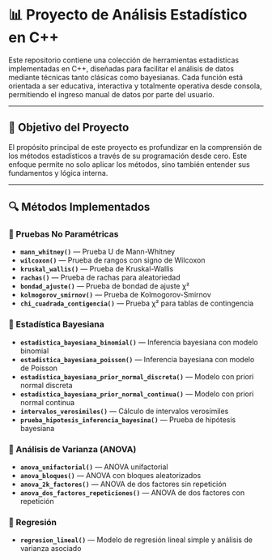 # 📊 Proyecto de Análisis Estadístico en C++

Este repositorio contiene una colección de herramientas estadísticas implementadas en C++, diseñadas para facilitar el análisis de datos mediante técnicas tanto clásicas como bayesianas. Cada función está orientada a ser educativa, interactiva y totalmente operativa desde consola, permitiendo el ingreso manual de datos por parte del usuario.

---

## 🎯 Objetivo del Proyecto

El propósito principal de este proyecto es profundizar en la comprensión de los métodos estadísticos a través de su programación desde cero. Este enfoque permite no solo aplicar los métodos, sino también entender sus fundamentos y lógica interna.

---

## 🔍 Métodos Implementados

### 📌 Pruebas No Paramétricas
- **`mann_whitney()`** — Prueba U de Mann-Whitney
- **`wilcoxon()`** — Prueba de rangos con signo de Wilcoxon
- **`kruskal_wallis()`** — Prueba de Kruskal-Wallis
- **`rachas()`** — Prueba de rachas para aleatoriedad
- **`bondad_ajuste()`** — Prueba de bondad de ajuste χ²
- **`kolmogorov_smirnov()`** — Prueba de Kolmogorov-Smirnov
- **`chi_cuadrada_contigencia()`** — Prueba χ² para tablas de contingencia

### 📌 Estadística Bayesiana
- **`estadistica_bayesiana_binomial()`** — Inferencia bayesiana con modelo binomial
- **`estadistica_bayesiana_poisson()`** — Inferencia bayesiana con modelo de Poisson
- **`estadistica_bayesiana_prior_normal_discreta()`** — Modelo con priori normal discreta
- **`estadistica_bayesiana_prior_normal_continua()`** — Modelo con priori normal continua
- **`intervalos_verosimiles()`** — Cálculo de intervalos verosímiles
- **`prueba_hipotesis_inferencia_bayesina()`** — Prueba de hipótesis bayesiana

### 📌 Análisis de Varianza (ANOVA)
- **`anova_unifactorial()`** — ANOVA unifactorial
- **`anova_bloques()`** — ANOVA con bloques aleatorizados
- **`anova_2k_factores()`** — ANOVA de dos factores sin repetición
- **`anova_dos_factores_repeticiones()`** — ANOVA de dos factores con repetición

### 📌 Regresión
- **`regresion_lineal()`** — Modelo de regresión lineal simple y análisis de varianza asociado

